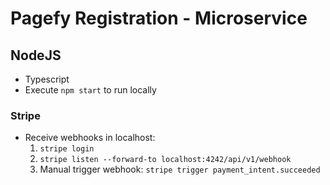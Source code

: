 # Pagefy Registration - Microservice

## NodeJS

- Typescript
- Execute `npm start` to run locally

### Stripe

- Receive webhooks in localhost:
  1. `stripe login`
  2. `stripe listen --forward-to localhost:4242/api/v1/webhook`
  3. Manual trigger webhook: `stripe trigger payment_intent.succeeded`
